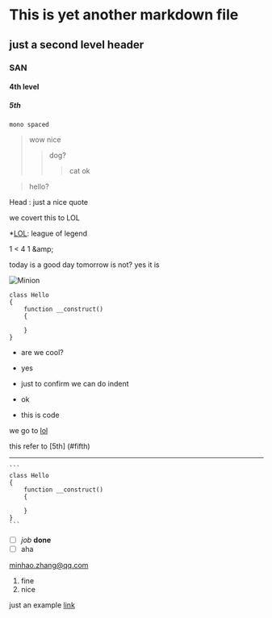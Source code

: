 
# This is yet another markdown file
## just a second level header
### SAN
#### 4th level ####
##### 5th <a id='fifth'></a>

`mono spaced`

>wow
>nice
>> dog?
>>> cat
>> ok

> hello?

Head
: just a nice quote

we covert this to LOL

*[LOL]: league of legend

1 < 4
1 &amp;amp;

  today is a good day
  tomorrow is not?
  yes it is

    

![Minion](http://octodex.github.com/images/minion.png)


```
class Hello
{
    function __construct()
    {
    
    }
}
```

- are we cool?

- yes

-   just to confirm
    we can do indent

- ok   
-   this is code

we go to [lol][LOL]

this refer to [5th] (#fifth)


---

    ```
    class Hello
    {
        function __construct()
        {
        
        }
    }
    ```



- [ ] *job* **done**
- [ ] aha

<minhao.zhang@qq.com>



1. fine
2. nice

just an example [link](http://baidu.com "hello")


[LOL]: http://163.com "ok"


